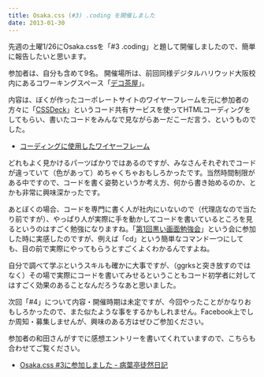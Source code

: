 ```yaml
---
title: Osaka.css (#3) .coding を開催しました
date: 2013-01-30
---
```

先週の土曜1/26にOsaka.cssを「#3 .coding」と題して開催しましたので、簡単に報告したいと思います。

<!--more-->

参加者は、自分も含めて9名。
開催場所は、前回同様デジタルハリウッド大阪校内にあるコワーキングスペース「<a href="http://school.dhw.co.jp/osaka/decochaya/" target="_blank">デコ茶屋</a>」。

内容は、ぼくが作ったコーポレートサイトのワイヤーフレームを元に参加者の方々に「<a href="http://cssdeck.com/" target="_blank">CSSDeck</a>」というコード共有サービスを使ってHTMLコーディングをしてもらい、書いたコードをみんなで見ながらあーだこーだ言う、というものでした。

<ul>
<li><a href="https://cacoo.com/diagrams/A9tALTWl4AsCM2ZK" target="_blank">コーディングに使用したワイヤーフレーム</a></li>
</ul>

どれもよく見かけるパーツばかりではあるのですが、みなさんそれぞれでコードが違っていて（色があって）めちゃくちゃおもしろかったです。当然時間制限がある中ですので、コードを書く姿勢というか考え方、何から書き始めるのか、とかも非常に興味深かったです。

あとぼくの場合、コードを専門に書く人が社内にいないので（代理店なので当たり前ですが）、やっぱり人が実際に手を動かしてコードを書いているところを見るというのはすごく勉強になりますね。「<a href="http://re-dzine.net/2012/12/kuroigamen/" target="_blank">第1回黒い画面勉強会</a>」という会に参加した時に実感したのですが、例えば「cd」という簡単なコマンド一つにしても、目の前で実際にやってもらうとすごくよくわかるんですよね。

自分で調べて学ぶというスキルも確かに大事ですが、（ggrksと突き放すのではなく）その場で実際にコードを書いてみせるということもコード初学者に対してはすごく効果のあることなんだろうなあと思いました。

次回「#4」について内容・開催時期は未定ですが、今回やったことがかなりおもしろかったので、また似たような事をするかもしれません。Facebook上でしか周知・募集しませんが、興味のある方はぜひご参加ください。

参加者の和田さんがすでに感想エントリーを書いてくれていますので、こちらも合わせてご覧ください。

<ul>
<li><a href="http://wakurabatei724.blog87.fc2.com/blog-entry-401.html" target="_blank">Osaka.css #3に参加しました - 病葉亭徒然日記</a></li>
</ul>